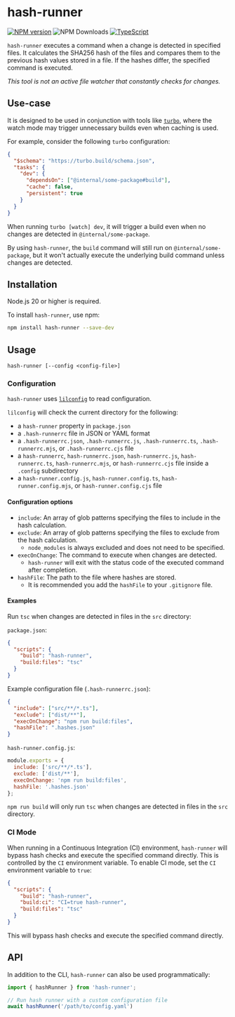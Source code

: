 # hash-runner

[![NPM version](https://img.shields.io/npm/v/loglayer.svg?style=flat-square)](https://www.npmjs.com/package/hash-runner)
![NPM Downloads](https://img.shields.io/npm/dm/hash-runner)
[![TypeScript](https://img.shields.io/badge/%3C%2F%3E-TypeScript-%230074c1.svg)](http://www.typescriptlang.org/)

`hash-runner` executes a command when a change is detected in specified files. 
It calculates the SHA256 hash of the files and compares them to the previous hash values stored in a file. 
If the hashes differ, the specified command is executed.

*This tool is not an active file watcher that constantly checks for changes.*

## Use-case

It is designed to be used in conjunction with tools like [`turbo`](https://turbo.build/),
where the watch mode may trigger unnecessary builds even when caching is used.

For example, consider the following `turbo` configuration:

```json
{
  "$schema": "https://turbo.build/schema.json",
  "tasks": {
    "dev": {
      "dependsOn": ["@internal/some-package#build"],
      "cache": false,
      "persistent": true
    }
  }
}
```

When running `turbo [watch] dev`, it will trigger a build even when no changes are detected in `@internal/some-package`.

By using `hash-runner`, the `build` command will still run on `@internal/some-package`, but it won't actually
execute the underlying build command unless changes are detected.

## Installation

Node.js 20 or higher is required.

To install `hash-runner`, use npm:

```sh
npm install hash-runner --save-dev
```

## Usage

`hash-runner [--config <config-file>]`

### Configuration

`hash-runner` uses [`lilconfig`](https://github.com/antonk52/lilconfig) to read configuration.

`lilconfig` will check the current directory for the following:

- a `hash-runner` property in `package.json`
- a `.hash-runnerrc` file in JSON or YAML format
- a `.hash-runnerrc.json`, `.hash-runnerrc.js`, `.hash-runnerrc.ts`, `.hash-runnerrc.mjs`, or `.hash-runnerrc.cjs` file
- a `hash-runnerrc`, `hash-runnerrc.json`, `hash-runnerrc.js`, `hash-runnerrc.ts`, `hash-runnerrc.mjs`, or `hash-runnerrc.cjs` file inside a `.config` subdirectory
- a `hash-runner.config.js`, `hash-runner.config.ts`, `hash-runner.config.mjs`, or `hash-runner.config.cjs` file

#### Configuration options

- `include`: An array of glob patterns specifying the files to include in the hash calculation.
- `exclude`: An array of glob patterns specifying the files to exclude from the hash calculation.
  * `node_modules` is always excluded and does not need to be specified.
- `execOnChange`: The command to execute when changes are detected.
  * `hash-runner` will exit with the status code of the executed command after completion.
- `hashFile`: The path to the file where hashes are stored.
  * It is recommended you add the `hashFile` to your `.gitignore` file.

#### Examples

Run `tsc` when changes are detected in files in the `src` directory:

`package.json`:

```json
{
  "scripts": {
    "build": "hash-runner",
    "build:files": "tsc"
  }
}
```

Example configuration file (`.hash-runnerrc.json`):

```json
{
  "include": ["src/**/*.ts"],
  "exclude": ["dist/**"],
  "execOnChange": "npm run build:files",
  "hashFile": ".hashes.json"
}
```

`hash-runner.config.js`:

```js
module.exports = {
  include: ['src/**/*.ts'],
  exclude: ['dist/**'],
  execOnChange: 'npm run build:files',
  hashFile: '.hashes.json'
};
```

`npm run build` will only run `tsc` when changes are detected in files in the `src` directory.

### CI Mode

When running in a Continuous Integration (CI) environment, `hash-runner` will bypass hash checks and execute the specified command directly. This is controlled by the `CI` environment variable.
To enable CI mode, set the `CI` environment variable to `true`:

```json
{
  "scripts": {
    "build": "hash-runner",
    "build:ci": "CI=true hash-runner",
    "build:files": "tsc"
  }
}
```

This will bypass hash checks and execute the specified command directly.

## API

In addition to the CLI, `hash-runner` can also be used programmatically:

```typescript
import { hashRunner } from 'hash-runner';

// Run hash runner with a custom configuration file
await hashRunner('/path/to/config.yaml')
```
